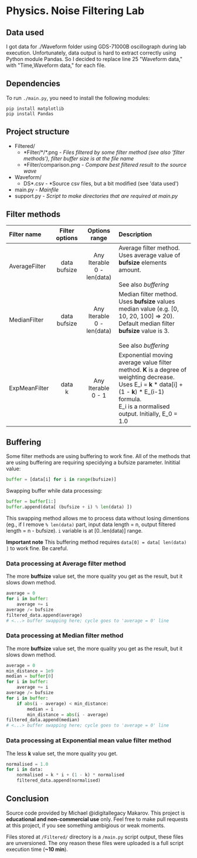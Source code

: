 # Physics. Noise Filtering Lab
## Data used
I got data for ./Waveform folder using GDS-71000B oscillograph during lab execution. Unfortunately, data output is hard to extract correctly using Python module Pandas. So I decided to replace line 25 "Waveform data," with "Time,Waveform data," for each file.

## Dependencies
To run `./main.py`, you need to install the following modules:
```batchfile
pip install matplotlib
pip install Pandas
```

## Project structure
- Filtered/
  - \*Filter/\*/\*.png - *Files filtered by some filter method (see also 'filter methods'), filter buffer size is at the file name*
  - \*Filter/comparison.png - *Compare best filtered result to the source wave*
- Waveform/
  - DS*.csv - *Source csv files, but a bit modified (see 'data used')
- main.py - *Mainfile*
- support.py - *Script to make directories that are required at main.py*

## Filter methods
| Filter name   | Filter options  | Options range                 | Description                                                                                          |
|:------------- |:---------------:|:-----------------------------:|:-----------------------------------------------------------------------------------------------------|
| AverageFilter | data<br>bufsize | Any Iterable<br>0 - len(data) | Average filter method. Uses average value of **bufsize** elements amount.<br><br>See also *buffering*|
| MedianFilter  | data<br>bufsize | Any Iterable<br>0 - len(data) | Median filter method. Uses **bufsize** values median value (e.g. [0, 10, 20, 100] => 20).<br>Default median filter **bufsize** value is 3.<br><br>See also *buffering*|
| ExpMeanFilter | data<br>k       | Any Iterable<br>0 - 1         | Exponential moving average value filter method. **K** is a degree of weighting decrease.<br>Uses E_i = **k** * data[i] + (1 - **k**) * E_(i-1) formula.<br>E_i is a normalised output. Initially, E_0 = 1.0|

## Buffering
Some filter methods are using buffering to work fine. All of the methods that are using buffering are requiring specidying a bufsize parameter. Inititial value:
```python
buffer = [data[i] for i in range(bufsize)]
```
Swapping buffer while data processing:
```python
buffer = buffer[1:]
buffer.append(data[ (bufsize + i) % len(data) ])
```
This swapping method allows me to process data without losing dimentions (eg., if I remove `% len(data)` part, input data length = n, output filtered length = n - bufsize). `i` variable is at [0..len(data)] range.

**Important note** This buffering method requires `data[0] = data[ len(data) ]` to work fine. Be careful.

### Data processing at Average filter method
The more **buffsize** value set, the more quality you get as the result, but it slows down method.
```python
average = 0
for i in buffer:
    average += i
average /= bufsize
filtered_data.append(average)
# <...> buffer swapping here; cycle goes to 'average = 0' line
```

### Data processing at Median filter method
The more **buffsize** value set, the more quality you get as the result, but it slows down method.
```python
average = 0
min_distance = 1e9
median = buffer[0]
for i in buffer:
    average += i
average /= bufsize
for i in buffer:
    if abs(i - average) < min_distance:
        median = i
        min_distance = abs(i - average)
filtered_data.append(median)
# <...> buffer swapping here; cycle goes to 'average = 0' line
```

### Data processing at Exponential mean value filter method
The less **k** value set, the more quality you get.
```python
normalised = 1.0
for i in data:
    normalised = k * i + (1 - k) * normalised
    filtered_data.append(normalised)
```

## Conclusion
Source code provided by Michael @idigitallegacy Makarov. This project is **educational and non-commercial use** only. Feel free to make pull requests at this project, if you see something ambigious or weak moments.

Files stored at `/Filtered/` directory is a `/main.py` script output, these files are unversioned. The ony reason these files were uploaded is a full script execution time (**~10 min**).
